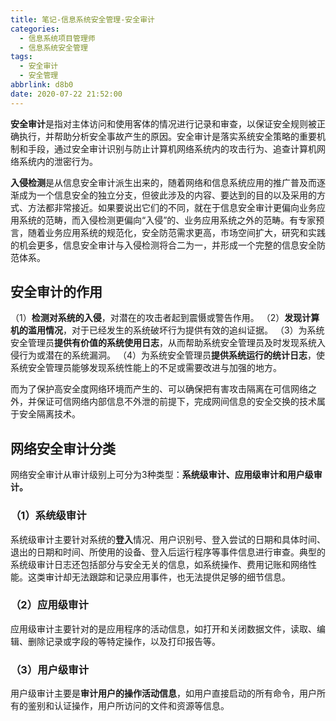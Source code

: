 ```yaml
---
title: 笔记-信息系统安全管理-安全审计
categories:
  - 信息系统项目管理师
  - 信息系统安全管理
tags:
  - 安全审计
  - 安全管理
abbrlink: d8b0
date: 2020-07-22 21:52:00
---
```


**安全审计**是指对主体访问和使用客体的情况进行记录和审查，以保证安全规则被正确执行，并帮助分析安全事故产生的原因。安全审计是落实系统安全策略的重要机制和手段，通过安全审计识别与防止计算机网络系统内的攻击行为、追查计算机网络系统内的泄密行为。

**入侵检测**是从信息安全审计派生出来的，随着网络和信息系统应用的推广普及而逐渐成为一个信息安全的独立分支，但彼此涉及的内容、要达到的目的以及采用的方式、方法都非常接近。如果要说出它们的不同，就在于信息安全审计更偏向业务应用系统的范畴，而入侵检测更偏向“入侵”的、业务应用系统之外的范畴。有专家预言，随着业务应用系统的规范化，安全防范需求更高，市场空间扩大，研究和实践的机会更多，信息安全审计与入侵检测将合二为一，并形成一个完整的信息安全防范体系。

<!-- more -->

## 安全审计的作用

（1）**检测对系统的入侵**，对潜在的攻击者起到震慑或警告作用。
（2）**发现计算机的滥用情况**，对于已经发生的系统破坏行为提供有效的追纠证据。
（3）为系统安全管理员**提供有价值的系统使用日志**，从而帮助系统安全管理员及时发现系统入侵行为或潜在的系统漏洞。
（4）为系统安全管理员**提供系统运行的统计日志**，使系统安全管理员能够发现系统性能上的不足或需要改进与加强的地方。

而为了保护高安全度网络环境而产生的、可以确保把有害攻击隔离在可信网络之外，并保证可信网络内部信息不外泄的前提下，完成网间信息的安全交换的技术属于安全隔离技术。

## 网络安全审计分类

网络安全审计从审计级别上可分为3种类型：**系统级审计、应用级审计和用户级审计。**

### （1）系统级审计

系统级审计主要针对系统的**登入**情况、用户识别号、登入尝试的日期和具体时间、退出的日期和时间、所使用的设备、登入后运行程序等事件信息进行审查。典型的系统级审计日志还包括部分与安全无关的信息，如系统操作、费用记账和网络性能。这类审计却无法跟踪和记录应用事件，也无法提供足够的细节信息。

### （2）应用级审计

应用级审计主要针对的是应用程序的活动信息，如打开和关闭数据文件，读取、编辑、删除记录或字段的等特定操作，以及打印报告等。

### （3）用户级审计

用户级审计主要是**审计用户的操作活动信息**，如用户直接启动的所有命令，用户所有的鉴别和认证操作，用户所访问的文件和资源等信息。
